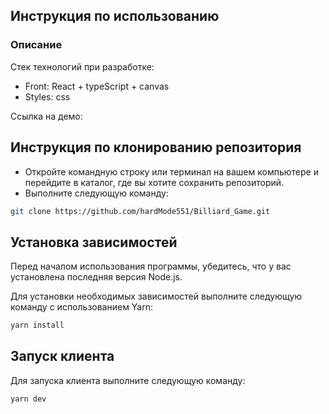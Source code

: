 ## Инструкция по использованию

### Описание

Стек технологий при разработке:
- Front: React + typeScript + canvas
- Styles: css

Ссылка на демо: 

## Инструкция по клонированию репозитория

- Откройте командную строку или терминал на вашем компьютере и перейдите в каталог, где вы хотите сохранить репозиторий.
- Выполните следующую команду:

```sh
git clone https://github.com/hardMode551/Billiard_Game.git
```

## Установка зависимостей

Перед началом использования программы, убедитесь, что у вас установлена последняя версия Node.js.

Для установки необходимых зависимостей выполните следующую команду с использованием Yarn:

```sh
yarn install
```

## Запуск клиента

Для запуска клиента выполните следующую команду:

```sh
yarn dev
```
